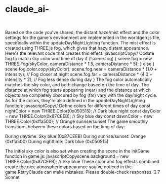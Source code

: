 # claude_ai-

<BR>

Based on the code you've shared, the distant haze/mist effect and the color settings for the game's environment are implemented in the worldgen.js file, specifically within the updateDayNightLighting function.
The mist effect is created using THREE.js fog, which gives that hazy distant appearance. Here's the relevant code that creates this effect:
javascriptCopy// Update fog to match sky color and time of day
if (!scene.fog) {
    scene.fog = new THREE.Fog(skyColor, cameraDistance * 1.5, cameraDistance * 5);
} else {
    scene.fog.color.copy(skyColor);
    scene.fog.near = cameraDistance * (1.0 + intensity); // Fog closer at night
    scene.fog.far = cameraDistance * (4.0 + intensity * 2); // Fog less dense during day
}
The fog color automatically matches the sky color, and both change based on the time of day. The distance at which fog starts appearing (near) and the distance at which objects are completely obscured by fog (far) vary with the day/night cycle.
As for the colors, they're also defined in the updateDayNightLighting function:
javascriptCopy// Define colors for different times of day
const nightColor = new THREE.Color(0x050515); // Dark blue night
const dayColor = new THREE.Color(0x87CEEB);   // Sky blue day
const dawnColor = new THREE.Color(0xffa500);  // Orange sunrise/sunset
The game smoothly transitions between these colors based on the time of day:

During daytime: Sky blue (0x87CEEB)
During sunrise/sunset: Orange (0xffa500)
During nighttime: Dark blue (0x050515)

The initial sky color is also set when creating the scene in the initGame function in game.js:
javascriptCopyscene.background = new THREE.Color(0x87CEEB); // Sky blue
These color and fog effects combined create the nice atmospheric appearance you've noticed in the game.RetryClaude can make mistakes. Please double-check responses. 3.7 Sonnet
